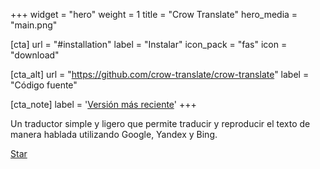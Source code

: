+++
widget = "hero"
weight = 1
title = "Crow Translate"
hero_media = "main.png"

[cta]
  url = "#installation"
  label = "Instalar"
  icon_pack = "fas"
  icon = "download"
  
[cta_alt]
  url = "https://github.com/crow-translate/crow-translate"
  label = "Código fuente"

[cta_note]
  label = '<a class="js-github-release" href="https://github.com/crow-translate/crow-translate/releases/latest" data-repo="crow-translate/crow-translate">Versión más reciente<!-- V --></a>'
+++

Un traductor simple y ligero que permite traducir y reproducir el texto de manera hablada utilizando Google, Yandex y Bing.

<span style="text-shadow: none;"><a class="github-button" href="https://github.com/crow-translate/crow-translate" data-icon="octicon-star" data-size="large" data-show-count="true" aria-label="Star this on GitHub">Star</a><script async defer src="https://buttons.github.io/buttons.js"></script></span>
